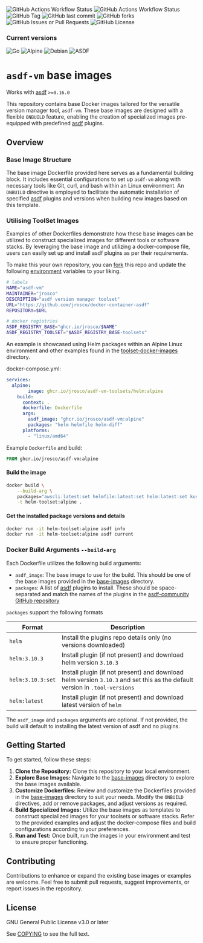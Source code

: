 ![GitHub Actions Workflow Status](https://img.shields.io/github/actions/workflow/status/jrosco/docker-container-asdf/docker-push.yaml?label=PUSHED&style=for-the-badge) ![GitHub Actions Workflow Status](https://img.shields.io/github/actions/workflow/status/jrosco/docker-container-asdf/docker-build.yaml?label=TEST&style=for-the-badge) ![GitHub Tag](https://img.shields.io/github/v/tag/jrosco/docker-container-asdf?style=for-the-badge) ![GitHub last commit](https://img.shields.io/github/last-commit/jrosco/docker-container-asdf?display_timestamp=author&style=for-the-badge) ![GitHub forks](https://img.shields.io/github/forks/jrosco/docker-container-asdf?style=for-the-badge) ![GitHub Issues or Pull Requests](https://img.shields.io/github/issues-pr/jrosco/docker-container-asdf?style=for-the-badge) ![GitHub License](https://img.shields.io/github/license/jrosco/docker-container-asdf?style=for-the-badge)

### Current versions
![Go](https://img.shields.io/endpoint?url=https://raw.githubusercontent.com/jrosco/docker-container-asdf/refs/heads/update_asdf_new_golang_version_0.16.0/docs/badges/golang.json)
![Alpine](https://img.shields.io/endpoint?url=https://raw.githubusercontent.com/jrosco/docker-container-asdf/refs/heads/update_asdf_new_golang_version_0.16.0/docs/badges/alpine.json)
![Debian](https://img.shields.io/endpoint?url=https://raw.githubusercontent.com/jrosco/docker-container-asdf/refs/heads/update_asdf_new_golang_version_0.16.0/docs/badges/debian.json)
![ASDF](https://img.shields.io/endpoint?url=https://raw.githubusercontent.com/jrosco/docker-container-asdf/refs/heads/update_asdf_new_golang_version_0.16.0/docs/badges/asdf.json)

# `asdf-vm` base images

Works with [asdf] `>=0.16.0`

This repository contains base Docker images tailored for the versatile version manager tool, `asdf-vm`. These base images are designed with a flexible `ONBUILD` feature, enabling the creation of specialized images pre-equipped with predefined [asdf] plugins.

## Overview

### Base Image Structure

The base image Dockerfile provided here serves as a fundamental building block. It includes essential configurations to set up `asdf-vm` along with necessary tools like Git, curl, and bash within an Linux environment. An `ONBUILD` directive is employed to facilitate the automatic installation of specified [asdf] plugins and versions when building new images based on this template.

### Utilising ToolSet Images

Examples of other Dockerfiles demonstrate how these base images can be utilized to construct specialized images for different tools or software stacks. By leveraging the base image and utilizing a docker-compose file, users can easily set up and install asdf plugins as per their requirements.

To make this your own repository, you can [fork](https://github.com/jrosco/docker-container-asdf/fork) this repo and update the following [environment] variables to your liking.

```bash
# labels
NAME="asdf-vm"
MAINTAINER="jrosco"
DESCRIPTION="asdf version manager toolset"
URL="https://github.com/jrosco/docker-container-asdf"
REPOSITORY=$URL

# docker registries
ASDF_REGISTRY_BASE="ghcr.io/jrosco/$NAME"
ASDF_REGISTRY_TOOLSET="$ASDF_REGISTRY_BASE-toolsets"
```

An example is showcased using Helm packages within an Alpine Linux environment and other examples found in the [toolset-docker-images] directory.

docker-compose.yml:

```yaml
services:
  alpine:
        image: ghcr.io/jrosco/asdf-vm-toolsets/helm:alpine
    build:
      context: .
      dockerfile: Dockerfile
      args:
        asdf_image: "ghcr.io/jrosco/asdf-vm:alpine"
        packages: "helm helmfile helm-diff"
      platforms:
        - "linux/amd64"
```

Example `Dockerfile` and build:

```dockerfile
FROM ghcr.io/jrosco/asdf-vm:alpine
```

#### Build the image

```bash
docker build \
    --build-arg \
    packages="awscli:latest:set helmfile:latest:set helm:latest:set kustomize:latest:set" \
    -t helm-toolset:alpine .
```

#### Get the installed package versions and details

```bash
docker run -it helm-toolset:alpine asdf info
docker run -it helm-toolset:alpine asdf current
```

### Docker Build Arguments `--build-arg`

Each Dockerfile utilizes the following build arguments:

- `asdf_image`: The base image to use for the build. This should be one of the base images provided in the [base-images] directory.
- `packages`: A list of [asdf] plugins to install. These should be space-separated and match the names of the plugins in the [asdf-community GitHub repository](https://github.com/asdf-community)

`packages` support the following formats

| Format            | Description                                                                                                                   |
| ---               | ---                                                                                                                           |
| `helm`            | Install the plugins repo details only (no versions downloaded)                                                                |
| `helm:3.10.3`     | Install plugin (if not present) and download helm version `3.10.3`                                                            |
| `helm:3.10.3:set` | Install plugin (if not present) and download helm version `3.10.3` and set this as the default version in `.tool-versions`    |
| `helm:latest`     | Install plugin (if not present) and download latest version of `helm`                                                         |

The `asdf_image`  and `packages` arguments are optional. If not provided, the build will default to installing the latest version of asdf and no plugins.

## Getting Started

To get started, follow these steps:

1. **Clone the Repository:** Clone this repository to your local environment.
2. **Explore Base Images:** Navigate to the [base-images] directory to explore the base images available.
3. **Customize Dockerfiles:** Review and customize the Dockerfiles provided in the [base-images] directory to suit your needs. Modify the `ONBUILD` directives, add or remove packages, and adjust versions as required.
4. **Build Specialized Images:** Utilize the base images as templates to construct specialized images for your toolsets or software stacks. Refer to the provided examples and adjust the docker-compose files and build configurations according to your preferences.
5. **Run and Test:** Once built, run the images in your environment and test to ensure proper functioning.

## Contributing

Contributions to enhance or expand the existing base images or examples are welcome. Feel free to submit pull requests, suggest improvements, or report issues in the repository.

## License

GNU General Public License v3.0 or later

See [COPYING](COPYING) to see the full text.

[asdf]: https://asdf-vm.com/
[base-images]: https://github.com/jrosco/docker-container-asdf/tree/main/base-images
[toolset-docker-images]: https://github.com/jrosco/docker-container-asdf/tree/main/toolset-docker-images
[environment]: https://github.com/jrosco/docker-container-asdf/blob/main/config/environment
